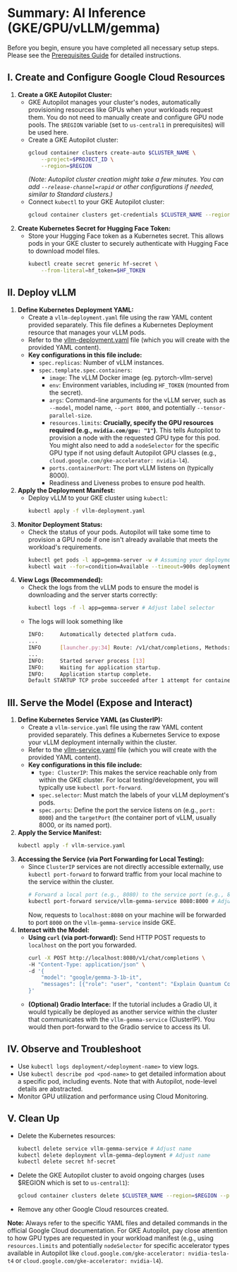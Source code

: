 # Summary: AI Inference (GKE/GPU/vLLM/gemma)

Before you begin, ensure you have completed all necessary setup steps.
Please see the [Prerequisites Guide](./prerequisites.md) for detailed instructions.

## I. Create and Configure Google Cloud Resources

1.  **Create a GKE Autopilot Cluster:**
    * GKE Autopilot manages your cluster's nodes, automatically provisioning resources like GPUs when your workloads request them. You do not need to manually create and configure GPU node pools. The `$REGION` variable (set to `us-central1` in prerequisites) will be used here.
    * Create a GKE Autopilot cluster:
        ```bash
        gcloud container clusters create-auto $CLUSTER_NAME \
            --project=$PROJECT_ID \
            --region=$REGION
        ```
        *(Note: Autopilot cluster creation might take a few minutes. You can add `--release-channel=rapid` or other configurations if needed, similar to Standard clusters.)*
    * Connect `kubectl` to your GKE Autopilot cluster:
        ```bash
        gcloud container clusters get-credentials $CLUSTER_NAME --region=$REGION --project $PROJECT_ID
        ```
2.  **Create Kubernetes Secret for Hugging Face Token:**
    * Store your Hugging Face token as a Kubernetes secret. This allows pods in your GKE cluster to securely authenticate with Hugging Face to download model files.
        ```bash
        kubectl create secret generic hf-secret \
            --from-literal=hf_token=$HF_TOKEN
        ```

## II. Deploy vLLM

1.  **Define Kubernetes Deployment YAML:**
    * Create a `vllm-deployment.yaml` file using the raw YAML content provided separately. This file defines a Kubernetes Deployment resource that manages your vLLM pods.
    * Refer to the [vllm-deployment.yaml](./vllm-deployment.yaml) file (which you will create with the provided YAML content).
    * **Key configurations in this file include:**
        * `spec.replicas`: Number of vLLM instances.
        * `spec.template.spec.containers`:
            * `image`: The vLLM Docker image (eg. pytorch-vllm-serve)
            * `env`: Environment variables, including `HF_TOKEN` (mounted from the secret).
            * `args`: Command-line arguments for the vLLM server, such as `--model`, model name, `--port 8000`, and potentially `--tensor-parallel-size`.
            * `resources.limits`: **Crucially, specify the GPU resources required (e.g., `nvidia.com/gpu: "1"`)**. This tells Autopilot to provision a node with the requested GPU type for this pod. You might also need to add a `nodeSelector` for the specific GPU type if not using default Autopilot GPU classes (e.g., `cloud.google.com/gke-accelerator: nvidia-l4`).
            * `ports.containerPort`: The port vLLM listens on (typically 8000).
            * Readiness and Liveness probes to ensure pod health.
2.  **Apply the Deployment Manifest:**
    * Deploy vLLM to your GKE cluster using `kubectl`:
        ```bash
        kubectl apply -f vllm-deployment.yaml
        ```
3.  **Monitor Deployment Status:**
    * Check the status of your pods. Autopilot will take some time to provision a GPU node if one isn't already available that meets the workload's requirements.
        ```bash
        kubectl get pods -l app=gemma-server -w # Assuming your deployment has label app=gemma-server
        kubectl wait --for=condition=Available --timeout=900s deployment/vllm-gemma-deployment # Adjust name, timeout might need to be longer for initial GPU node provisioning
        ```
4.  **View Logs (Recommended):**
    * Check the logs from the vLLM pods to ensure the model is downloading and the server starts correctly:
        ```bash
        kubectl logs -f -l app=gemma-server # Adjust label selector
        ```
    * The logs will look something like
	    ```bash
        INFO:     Automatically detected platform cuda.
        ...
        INFO      [launcher.py:34] Route: /v1/chat/completions, Methods: POST
        ...
        INFO:     Started server process [13]
        INFO:     Waiting for application startup.
        INFO:     Application startup complete.
        Default STARTUP TCP probe succeeded after 1 attempt for container "vllm--google--gemma-3-1b-it-1" on port 8000.
        ```

## III. Serve the Model (Expose and Interact)

1.  **Define Kubernetes Service YAML (as ClusterIP):**
    * Create a `vllm-service.yaml` file using the raw YAML content provided separately. This defines a Kubernetes Service to expose your vLLM deployment internally within the cluster.
    * Refer to the [vllm-service.yaml](./vllm-service.yaml) file (which you will create with the provided YAML content).
    * **Key configurations in this file include:**
        * `type: ClusterIP`: This makes the service reachable only from within the GKE cluster. For local testing/development, you will typically use `kubectl port-forward`.
        * `spec.selector`: Must match the labels of your vLLM deployment's pods.
        * `spec.ports`: Define the port the service listens on (e.g., `port: 8000`) and the `targetPort` (the container port of vLLM, usually 8000, or its named port).
2.  **Apply the Service Manifest:**
    ```bash
    kubectl apply -f vllm-service.yaml
    ```
3.  **Accessing the Service (via Port Forwarding for Local Testing):**
    * Since `ClusterIP` services are not directly accessible externally, use `kubectl port-forward` to forward traffic from your local machine to the service within the cluster.
        ```bash
        # Forward a local port (e.g., 8080) to the service port (e.g., 8000)
        kubectl port-forward service/vllm-gemma-service 8080:8000 # Adjust service name, local port, and service port as needed
        ```
        Now, requests to `localhost:8080` on your machine will be forwarded to port `8000` on the `vllm-gemma-service` inside GKE.
4.  **Interact with the Model:**
    * **Using `curl` (via port-forward):** Send HTTP POST requests to `localhost` on the port you forwarded.
        ```bash
        curl -X POST http://localhost:8080/v1/chat/completions \
        -H "Content-Type: application/json" \
        -d '{
            "model": "google/gemma-3-1b-it",
            "messages": [{"role": "user", "content": "Explain Quantum Computing in simple terms."}]
        }'
        ```
    * **(Optional) Gradio Interface:** If the tutorial includes a Gradio UI, it would typically be deployed as another service within the cluster that communicates with the `vllm-gemma-service` (ClusterIP). You would then port-forward to the Gradio service to access its UI.

## IV. Observe and Troubleshoot

* Use `kubectl logs deployment/<deployment-name>` to view logs.
* Use `kubectl describe pod <pod-name>` to get detailed information about a specific pod, including events. Note that with Autopilot, node-level details are abstracted.
* Monitor GPU utilization and performance using Cloud Monitoring.

## V. Clean Up

* Delete the Kubernetes resources:
    ```bash
    kubectl delete service vllm-gemma-service # Adjust name
    kubectl delete deployment vllm-gemma-deployment # Adjust name
    kubectl delete secret hf-secret
    ```
* Delete the GKE Autopilot cluster to avoid ongoing charges (uses $REGION which is set to `us-central1`):
    ```bash
    gcloud container clusters delete $CLUSTER_NAME --region=$REGION --project $PROJECT_ID
    ```
* Remove any other Google Cloud resources created.

**Note:** Always refer to the specific YAML files and detailed commands in the official Google Cloud documentation. For GKE Autopilot, pay close attention to how GPU types are requested in your workload manifest (e.g., using `resources.limits` and potentially `nodeSelector` for specific accelerator types available in Autopilot like `cloud.google.com/gke-accelerator: nvidia-tesla-t4` or `cloud.google.com/gke-accelerator: nvidia-l4`).
